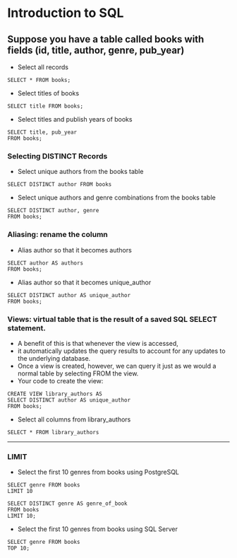 # Introduction to SQL

## Suppose you have a table called books with fields (id, title, author, genre, pub_year)

* Select all records

```roomsql
SELECT * FROM books;
```

* Select titles of books

```roomsql
SELECT title FROM books;
```

* Select titles and publish years of books
```roomsql
SELECT title, pub_year
FROM books;
```

### Selecting DISTINCT Records

* Select unique authors from the books table
```roomsql
SELECT DISTINCT author FROM books
```

* Select unique authors and genre combinations from the books table
```roomsql
SELECT DISTINCT author, genre
FROM books;
```
### Aliasing: rename the column

* Alias author so that it becomes authors
```roomsql
SELECT author AS authors
FROM books;
```
* Alias author so that it becomes unique_author
```roomsql
SELECT DISTINCT author AS unique_author
FROM books;
```

### Views: virtual table that is the result of a saved SQL SELECT statement.

- A benefit of this is that whenever the view is accessed,
- it automatically updates the query results to account for any updates to the underlying database.
- Once a view is created, however, we can query it just as we would a normal table by selecting FROM the view.
- Your code to create the view:

```roomsql
CREATE VIEW library_authors AS
SELECT DISTINCT author AS unique_author
FROM books;
```

- Select all columns from library_authors
```roomsql
SELECT * FROM library_authors
```
-------------------------------------------
### LIMIT

- Select the first 10 genres from books using PostgreSQL
```roomsql
SELECT genre FROM books
LIMIT 10
```

```roomsql
SELECT DISTINCT genre AS genre_of_book
FROM books
LIMIT 10;
```

- Select the first 10 genres from books using SQL Server
```roomsql
SELECT genre FROM books
TOP 10;
```

